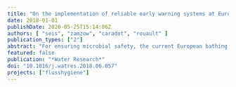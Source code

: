 ```yaml
---
title: "On the implementation of reliable early warning systems at European bathing waters using multivariate Bayesian regression modelling"
date: 2018-01-01
publishDate: 2020-05-25T15:14:06Z
authors: [ "seis", "zamzow", "caradot", "rouault" ]
publication_types: ["2"]
abstract: "For ensuring microbial safety, the current European bathing water directive (BWD) (76/160/EEC 2006) demands the implementation of reliable early warning systems for bathing waters, which are known to be subject to short-term pollution. However, the BWD does not provide clearly defined threshold levels above which an early warning system should start warning or informing the population. Statistical regression modelling is a commonly used method for predicting concentrations of fecal indicator bacteria. The present study proposes a methodology for implementing early warning systems based on multivariate regression modelling, which takes into account the probabilistic character of European bathing water legislation for both alert levels and model validation criteria. Our study derives the methodology, demonstrates its implementation based on information and data collected at a river bathing site in Berlin, Germany, and evaluates health impacts as well as methodological aspects in comparison to the current way of long-term classification as outlined in the BWD."
featured: false
publication: "*Water Research*"
doi: "10.1016/j.watres.2018.06.057"
projects: ["flusshygiene"]
---
```


